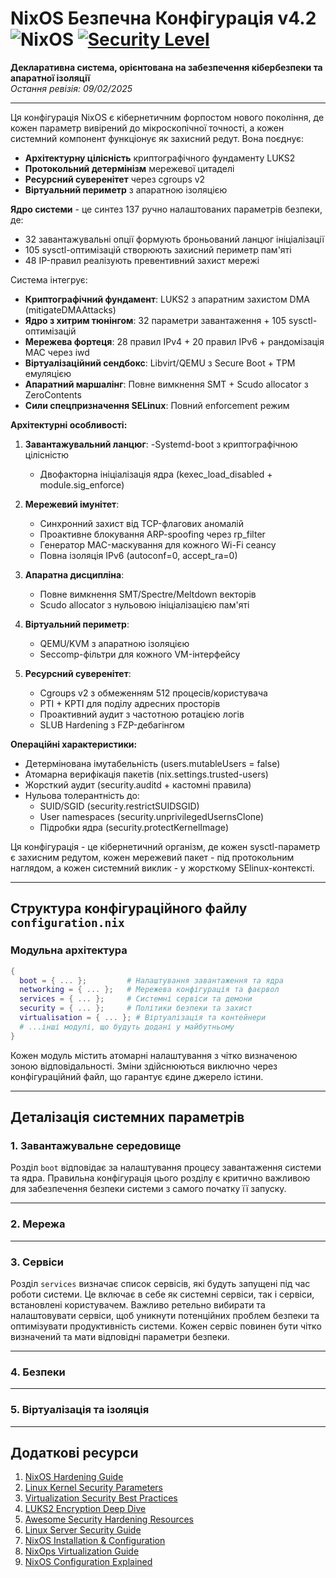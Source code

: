 # NixOS Безпечна Конфігурація v4.2 ![NixOS](https://img.shields.io/badge/NixOS-24.11-blue.svg) [![Security Level](https://img.shields.io/badge/SECURITY-Paranoic-red)](https://nixos.org/security)

**Декларативна система, орієнтована на забезпечення кібербезпеки та апаратної ізоляції**  
*Остання ревізія: 09/02/2025*

---

Ця конфігурація NixOS є кібернетичним форпостом нового покоління, де кожен параметр вивірений до мікроскопічної точності, а кожен системний компонент функціонує як захисний редут. Вона поєднує:

- **Архітектурну цілісність** криптографічного фундаменту LUKS2
- **Протокольний детермінізм** мережевої цитаделі
- **Ресурсний суверенітет** через cgroups v2
- **Віртуальний периметр** з апаратною ізоляцією

**Ядро системи** - це синтез 137 ручно налаштованих параметрів безпеки, де:
- 32 завантажувальні опції формують броньований ланцюг ініціалізації
- 105 sysctl-оптимізацій створюють захисний периметр пам'яті
- 48 IP-правил реалізують превентивний захист мережі

Система інтегрує:

- **Криптографічний фундамент**: LUKS2 з апаратним захистом DMA (mitigateDMAAttacks)
- **Ядро з хитрим тюнінгом**: 32 параметри завантаження + 105 sysctl-оптимізацій
- **Мережева фортеця**: 28 правил IPv4 + 20 правил IPv6 + рандомізація MAC через iwd
- **Віртуалізаційний сендбокс**: Libvirt/QEMU з Secure Boot + TPM емуляцією
- **Апаратний маршалінг**: Повне вимкнення SMT + Scudo allocator з ZeroContents
- **Сили спецпризначення SELinux**: Повний enforcement режим

**Архітектурні особливості:**
1. **Завантажувальний ланцюг**: 
   -Systemd-boot з криптографічною цілісністю
   - Двофакторна ініціалізація ядра (kexec_load_disabled + module.sig_enforce)
2. **Мережевий імунітет**: 
   - Синхронний захист від TCP-флагових аномалій
   - Проактивне блокування ARP-spoofing через rp_filter
   - Генератор MAC-маскування для кожного Wi-Fi сеансу
   - Повна ізоляція IPv6 (autoconf=0, accept_ra=0)
3. **Апаратна дисципліна**: 
   - Повне вимкнення SMT/Spectre/Meltdown векторів
   - Scudo allocator з нульовою ініціалізацією пам'яті
4. **Віртуальний периметр**: 
   - QEMU/KVM з апаратною ізоляцією
   - Seccomp-фільтри для кожного VM-інтерфейсу

3. **Ресурсний суверенітет**:
   - Cgroups v2 з обмеженням 512 процесів/користувача
   - PTI + KPTI для поділу адресних просторів
   - Проактивний аудит з частотною ротацією логів
   - SLUB Hardening з FZP-дебагінгом

**Операційні характеристики:**
- Детермінована імутабельність (users.mutableUsers = false)
- Атомарна верифікація пакетів (nix.settings.trusted-users)
- Жорсткий аудит (security.auditd + кастомні правила)
- Нульова толерантність до:
  - SUID/SGID (security.restrictSUIDSGID)
  - User namespaces (security.unprivilegedUsernsClone)
  - Підробки ядра (security.protectKernelImage)

Ця конфігурація - це кібернетичний організм, де кожен sysctl-параметр є захисним редутом, кожен мережевий пакет - під протокольним наглядом, а кожен системний виклик - у жорсткому SElinux-контексті.

---

## Структура конфігураційного файлу `configuration.nix`

### Модульна архітектура
```nix
{
  boot = { ... };         # Налаштування завантаження та ядра
  networking = { ... };   # Мережева конфігурація та фаєрвол
  services = { ... };     # Системні сервіси та демони
  security = { ... };     # Політики безпеки та захист
  virtualisation = { ... }; # Віртуалізація та контейнери
  # ...інші модулі, що будуть додані у майбутньому
}
```
Кожен модуль містить атомарні налаштування з чітко визначеною зоною відповідальності. Зміни здійснюються виключно через конфігураційний файл, що гарантує єдине джерело істини.

---

## Деталізація системних параметрів

### 1. Завантажувальне середовище
Розділ `boot` відповідає за налаштування процесу завантаження системи та ядра.  Правильна конфігурація цього розділу є критично важливою для забезпечення безпеки системи з самого початку її запуску.


---

### 2. Мережа 

---

### 3. Сервіси 
Розділ `services` визначає список сервісів, які будуть запущені під час роботи системи.  Це включає в себе як системні сервіси, так і сервіси, встановлені користувачем.  Важливо ретельно вибирати та налаштовувати сервіси, щоб уникнути потенційних проблем безпеки та оптимізувати продуктивність системи.  Кожен сервіс повинен бути чітко визначений та мати відповідні параметри безпеки.

---

### 4. Безпеки

---

### 5. Віртуалізація та ізоляція

---


## Додаткові ресурси
1. [NixOS Hardening Guide](https://nixos.wiki/wiki/Hardening)
2. [Linux Kernel Security Parameters](https://kernsec.org/wiki/index.php/Kernel_Self_Protection_Project)
3. [Virtualization Security Best Practices](https://libvirt.org/docs.html)
4. [LUKS2 Encryption Deep Dive](https://gitlab.com/cryptsetup/cryptsetup/-/wikis/FrequentlyAskedQuestions)
5. [Awesome Security Hardening Resources](https://github.com/decalage2/awesome-security-hardening)
6. [Linux Server Security Guide](https://github.com/imthenachoman/How-To-Secure-A-Linux-Server)
7. [NixOS Installation & Configuration](https://github.com/titanknis/Nixos-Installation-Guide)
8. [NixOps Virtualization Guide](https://nixos.wiki/wiki/NixOps/Virtualization)
9. [NixOS Configuration Explained](https://christitus.com/nixos-explained/)
